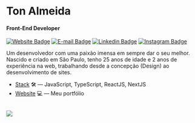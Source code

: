 # Ton Almeida

#### Front-End Developer

[![Website Badge](https://img.shields.io/badge/-My%20Website-black?style=flat-square&logo=Vercel&logoColor=white&link=https://tonalmeida.dev/)](https://tonalmeida.dev/)
[![E-mail Badge](https://img.shields.io/badge/-oi@tonalmeida.dev-black?style=flat-square&logo=Gmail&logoColor=white&link=mailto:oi@tonalmeida.dev)](mailto:ton@tonalmeida.dev)
[![Linkedin Badge](https://img.shields.io/badge/-Ton%20Almeida-black?style=flat-square&logo=Linkedin&logoColor=white&link=https://www.linkedin.com/in/otonalmeidas/)](https://www.linkedin.com/in/otonalmeidas/)
[![Instagram Badge](https://img.shields.io/badge/-@otonalmeidas-black?style=flat-square&logo=Instagram&logoColor=white&link=https://www.instagram.com/otonalmeidas/)](https://www.instagram.com/otonalmeidas/)

Um desenvolvedor com uma paixão imensa em sempre dar o seu melhor. Nascido e criado em São Paulo, tenho 25 anos de idade e 2 anos de experiência na web, trabalhando desde a concepção (Design) ao desenvolvimento de sites.

- [Stack](https://www.treinaweb.com.br/cursos-online?q=fagner+pinheiro) 🛠️ — JavaScript, TypeScript, ReactJS, NextJS
- [Website](https://tonalmeida.dev/) 💻 — Meu portfólio

<br />

<div>
  <a href="https://github.com/otonalmeidas">
  <img src="https://github-readme-stats.vercel.app/api/top-langs/?username=otonalmeidas&layout=compact&langs_count=7&theme=github_dark"/>
</div>
